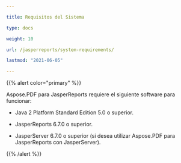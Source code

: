 ```yaml
---

title: Requisitos del Sistema

type: docs

weight: 10

url: /jasperreports/system-requirements/

lastmod: "2021-06-05"

---
```




{{% alert color="primary" %}}



Aspose.PDF para JasperReports requiere el siguiente software para funcionar:



- Java 2 Platform Standard Edition 5.0 o superior.

- JasperReports 6.7.0 o superior.

- JasperServer 6.7.0 o superior (si desea utilizar Aspose.PDF para JasperReports con JasperServer).



{{% /alert %}}